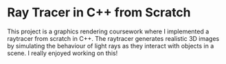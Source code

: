 # Ray Tracer in C++ from Scratch

This project is a graphics rendering coursework where I implemented a raytracer from scratch in C++. The raytracer generates realistic 3D images by simulating the behaviour of light rays as they interact with objects in a scene. I really enjoyed working on this!
